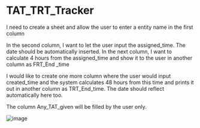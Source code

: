 # TAT_TRT_Tracker

I need to create a sheet and allow the user to enter a entity name in the first column

In the second column, I want to let the user input the assigned_time. The date should be automatically inserted.
In the next column, I want to calculate 4 hours from the assigned_time and show it to the user in another column as FRT_End _time

I would like to create one more column where the user would input created_time and the system calculates 48 hours from this time and prints it out in another column as TRT_End_time. The date should reflect automatically here too. 

The column Any_TAT_given will be filled by the user only. 

![image](https://user-images.githubusercontent.com/78820089/222900409-731aea7c-44d5-4f50-8e72-e4e11db5620c.png)
